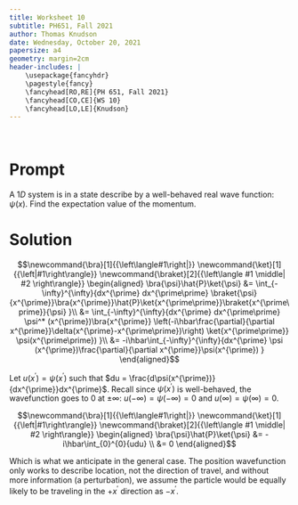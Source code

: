 ```yaml
---
title: Worksheet 10
subtitle: PH651, Fall 2021
author: Thomas Knudson
date: Wednesday, October 20, 2021
papersize: a4
geometry: margin=2cm
header-includes: |
    \usepackage{fancyhdr}
    \pagestyle{fancy}
    \fancyhead[RO,RE]{PH 651, Fall 2021}
    \fancyhead[CO,CE]{WS 10}
    \fancyhead[LO,LE]{Knudson}
---
```


$$\ $$

# Prompt

A $1D$ system is in a state describe by a well-behaved real wave function: $\psi(x)$. Find the expectation value of the momentum.

# Solution

$$\newcommand{\bra}[1]{{\left\langle#1\right|}}
\newcommand{\ket}[1]{{\left|#1\right\rangle}}
\newcommand{\braket}[2]{{\left\langle #1 \middle| #2 \right\rangle}}
\begin{aligned}
\bra{\psi}\hat{P}\ket{\psi} &= \int_{-\infty}^{\infty}{dx^{\prime} dx^{\prime\prime} \braket{\psi}{x^{\prime}}\bra{x^{\prime}}\hat{P}\ket{x^{\prime\prime}}\braket{x^{\prime\prime}}{\psi} }\\
&= \int_{-\infty}^{\infty}{dx^{\prime} dx^{\prime\prime} \psi^* (x^{\prime})\bra{x^{\prime}} \left(-i\hbar\frac{\partial}{\partial x^{\prime}}\delta(x^{\prime}-x^{\prime\prime})\right) \ket{x^{\prime\prime}} \psi(x^{\prime\prime}) }\\
&= -i\hbar\int_{-\infty}^{\infty}{dx^{\prime} \psi (x^{\prime})\frac{\partial}{\partial x^{\prime}}\psi(x^{\prime}) }
\end{aligned}$$

Let $u(x^{\prime}) = \psi(x^{\prime})$ such that $du = \frac{d\psi(x^{\prime})}{dx^{\prime}}dx^{\prime}$. Recall since $\psi(x^{\prime})$ is well-behaved, the wavefunction goes to $0$ at $\pm\infty$: $u(-\infty) = \psi(-\infty) = 0$ and $u(\infty) = \psi(\infty) = 0$.

$$\newcommand{\bra}[1]{{\left\langle#1\right|}}
\newcommand{\ket}[1]{{\left|#1\right\rangle}}
\newcommand{\braket}[2]{{\left\langle #1 \middle| #2 \right\rangle}}
\begin{aligned}
\bra{\psi}\hat{P}\ket{\psi} &= -i\hbar\int_{0}^{0}{udu} \\
&= 0
\end{aligned}$$

Which is what we anticipate in the general case. The position wavefunction only works to describe location, not the direction of travel, and without more information (a perturbation), we assume the particle would be equally likely to be traveling in the $+x^{\prime}$ direction as $-x^{\prime}$.
